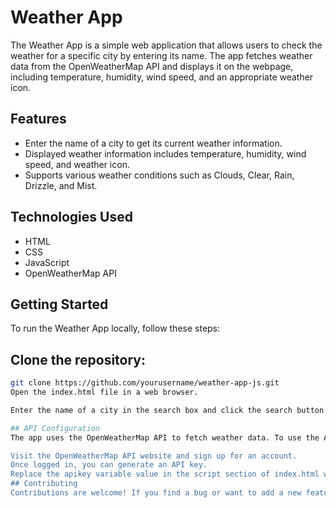 # Weather App

The Weather App is a simple web application that allows users to check the weather for a specific city by entering its name. The app fetches weather data from the OpenWeatherMap API and displays it on the webpage, including temperature, humidity, wind speed, and an appropriate weather icon.

## Features

- Enter the name of a city to get its current weather information.
- Displayed weather information includes temperature, humidity, wind speed, and weather icon.
- Supports various weather conditions such as Clouds, Clear, Rain, Drizzle, and Mist.

## Technologies Used

- HTML
- CSS
- JavaScript
- OpenWeatherMap API

## Getting Started

To run the Weather App locally, follow these steps:
## Clone the repository:

   ```bash
   git clone https://github.com/yourusername/weather-app-js.git
Open the index.html file in a web browser.

Enter the name of a city in the search box and click the search button to get weather information.

## API Configuration
The app uses the OpenWeatherMap API to fetch weather data. To use the API, you'll need to sign up for an API key:

Visit the OpenWeatherMap API website and sign up for an account.
Once logged in, you can generate an API key.
Replace the apikey variable value in the script section of index.html with your generated API key.
## Contributing
Contributions are welcome! If you find a bug or want to add a new feature, feel free to open an issue or submit a pull request.
